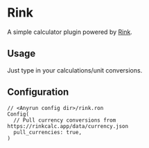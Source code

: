 # Rink

A simple calculator plugin powered by [Rink](https://github.com/tiffany352/rink-rs).

## Usage

Just type in your calculations/unit conversions.

## Configuration

```ron
// <Anyrun config dir>/rink.ron
Config(
  // Pull currency conversions from https://rinkcalc.app/data/currency.json
  pull_currencies: true,
)
```
